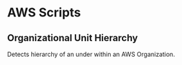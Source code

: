 # AWS Scripts

## Organizational Unit Hierarchy

Detects hierarchy of an under within an AWS Organization.
